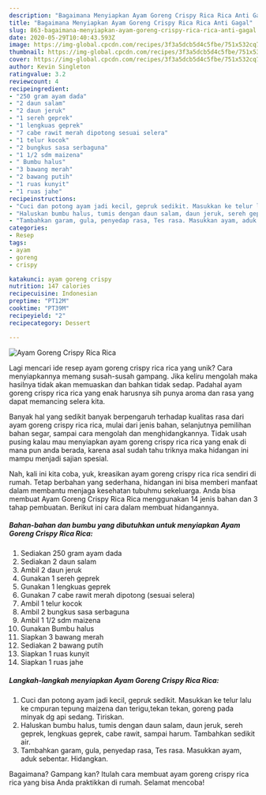 ```yaml
---
description: "Bagaimana Menyiapkan Ayam Goreng Crispy Rica Rica Anti Gagal"
title: "Bagaimana Menyiapkan Ayam Goreng Crispy Rica Rica Anti Gagal"
slug: 863-bagaimana-menyiapkan-ayam-goreng-crispy-rica-rica-anti-gagal
date: 2020-05-29T10:40:43.593Z
image: https://img-global.cpcdn.com/recipes/3f3a5dcb5d4c5fbe/751x532cq70/ayam-goreng-crispy-rica-rica-foto-resep-utama.jpg
thumbnail: https://img-global.cpcdn.com/recipes/3f3a5dcb5d4c5fbe/751x532cq70/ayam-goreng-crispy-rica-rica-foto-resep-utama.jpg
cover: https://img-global.cpcdn.com/recipes/3f3a5dcb5d4c5fbe/751x532cq70/ayam-goreng-crispy-rica-rica-foto-resep-utama.jpg
author: Kevin Singleton
ratingvalue: 3.2
reviewcount: 4
recipeingredient:
- "250 gram ayam dada"
- "2 daun salam"
- "2 daun jeruk"
- "1 sereh geprek"
- "1 lengkuas geprek"
- "7 cabe rawit merah dipotong sesuai selera"
- "1 telur kocok"
- "2 bungkus sasa serbaguna"
- "1 1/2 sdm maizena"
- " Bumbu halus"
- "3 bawang merah"
- "2 bawang putih"
- "1 ruas kunyit"
- "1 ruas jahe"
recipeinstructions:
- "Cuci dan potong ayam jadi kecil, gepruk sedikit. Masukkan ke telur lalu ke cmpuran tepung maizena dan terigu,tekan tekan, goreng pada minyak dg api sedang. Tiriskan."
- "Haluskan bumbu halus, tumis dengan daun salam, daun jeruk, sereh geprek, lengkuas geprek, cabe rawit, sampai harum. Tambahkan sedikit air."
- "Tambahkan garam, gula, penyedap rasa, Tes rasa. Masukkan ayam, aduk sebentar. Hidangkan."
categories:
- Resep
tags:
- ayam
- goreng
- crispy

katakunci: ayam goreng crispy 
nutrition: 147 calories
recipecuisine: Indonesian
preptime: "PT12M"
cooktime: "PT39M"
recipeyield: "2"
recipecategory: Dessert

---
```



![Ayam Goreng Crispy Rica Rica](https://img-global.cpcdn.com/recipes/3f3a5dcb5d4c5fbe/751x532cq70/ayam-goreng-crispy-rica-rica-foto-resep-utama.jpg)

Lagi mencari ide resep ayam goreng crispy rica rica yang unik? Cara menyiapkannya memang susah-susah gampang. Jika keliru mengolah maka hasilnya tidak akan memuaskan dan bahkan tidak sedap. Padahal ayam goreng crispy rica rica yang enak harusnya sih punya aroma dan rasa yang dapat memancing selera kita.

Banyak hal yang sedikit banyak berpengaruh terhadap kualitas rasa dari ayam goreng crispy rica rica, mulai dari jenis bahan, selanjutnya pemilihan bahan segar, sampai cara mengolah dan menghidangkannya. Tidak usah pusing kalau mau menyiapkan ayam goreng crispy rica rica yang enak di mana pun anda berada, karena asal sudah tahu triknya maka hidangan ini mampu menjadi sajian spesial.




Nah, kali ini kita coba, yuk, kreasikan ayam goreng crispy rica rica sendiri di rumah. Tetap berbahan yang sederhana, hidangan ini bisa memberi manfaat dalam membantu menjaga kesehatan tubuhmu sekeluarga. Anda bisa membuat Ayam Goreng Crispy Rica Rica menggunakan 14 jenis bahan dan 3 tahap pembuatan. Berikut ini cara dalam membuat hidangannya.

<!--inarticleads1-->

##### Bahan-bahan dan bumbu yang dibutuhkan untuk menyiapkan Ayam Goreng Crispy Rica Rica:

1. Sediakan 250 gram ayam dada
1. Sediakan 2 daun salam
1. Ambil 2 daun jeruk
1. Gunakan 1 sereh geprek
1. Gunakan 1 lengkuas geprek
1. Gunakan 7 cabe rawit merah dipotong (sesuai selera)
1. Ambil 1 telur kocok
1. Ambil 2 bungkus sasa serbaguna
1. Ambil 1 1/2 sdm maizena
1. Gunakan  Bumbu halus
1. Siapkan 3 bawang merah
1. Sediakan 2 bawang putih
1. Siapkan 1 ruas kunyit
1. Siapkan 1 ruas jahe




<!--inarticleads2-->

##### Langkah-langkah menyiapkan Ayam Goreng Crispy Rica Rica:

1. Cuci dan potong ayam jadi kecil, gepruk sedikit. Masukkan ke telur lalu ke cmpuran tepung maizena dan terigu,tekan tekan, goreng pada minyak dg api sedang. Tiriskan.
1. Haluskan bumbu halus, tumis dengan daun salam, daun jeruk, sereh geprek, lengkuas geprek, cabe rawit, sampai harum. Tambahkan sedikit air.
1. Tambahkan garam, gula, penyedap rasa, Tes rasa. Masukkan ayam, aduk sebentar. Hidangkan.




Bagaimana? Gampang kan? Itulah cara membuat ayam goreng crispy rica rica yang bisa Anda praktikkan di rumah. Selamat mencoba!
